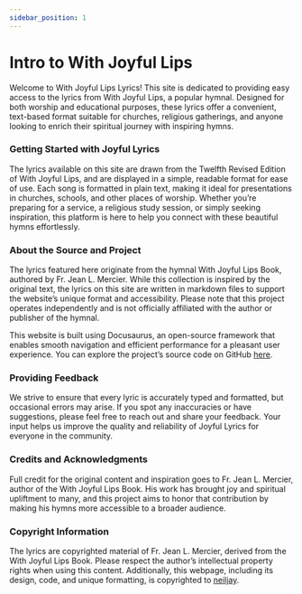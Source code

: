 ```yaml
---
sidebar_position: 1
---
```


# Intro to With Joyful Lips

Welcome to With Joyful Lips Lyrics! This site is dedicated to providing easy access to the lyrics from With Joyful Lips, a popular hymnal. Designed for both worship and educational purposes, these lyrics offer a convenient, text-based format suitable for churches, religious gatherings, and anyone looking to enrich their spiritual journey with inspiring hymns.

### Getting Started with Joyful Lyrics

The lyrics available on this site are drawn from the Twelfth Revised Edition of With Joyful Lips, and are displayed in a simple, readable format for ease of use. Each song is formatted in plain text, making it ideal for presentations in churches, schools, and other places of worship. Whether you’re preparing for a service, a religious study session, or simply seeking inspiration, this platform is here to help you connect with these beautiful hymns effortlessly.

### About the Source and Project
The lyrics featured here originate from the hymnal With Joyful Lips Book, authored by Fr. Jean L. Mercier. While this collection is inspired by the original text, the lyrics on this site are written in markdown files to support the website’s unique format and accessibility. Please note that this project operates independently and is not officially affiliated with the author or publisher of the hymnal.

This website is built using Docusaurus, an open-source framework that enables smooth navigation and efficient performance for a pleasant user experience. You can explore the project’s source code on GitHub [here](https://github.com/neil-jay/lyrics-with-joyful-lips).

### Providing Feedback
We strive to ensure that every lyric is accurately typed and formatted, but occasional errors may arise. If you spot any inaccuracies or have suggestions, please feel free to reach out and share your feedback. Your input helps us improve the quality and reliability of Joyful Lyrics for everyone in the community.

### Credits and Acknowledgments
Full credit for the original content and inspiration goes to Fr. Jean L. Mercier, author of the With Joyful Lips Book. His work has brought joy and spiritual upliftment to many, and this project aims to honor that contribution by making his hymns more accessible to a broader audience.

### Copyright Information
The lyrics are copyrighted material of Fr. Jean L. Mercier, derived from the With Joyful Lips Book. Please respect the author’s intellectual property rights when using this content. Additionally, this webpage, including its design, code, and unique formatting, is copyrighted to [neiljay](https://neiljay.com).

